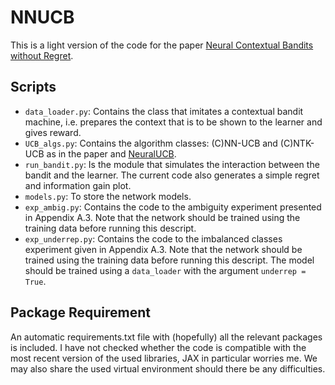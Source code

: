 # NNUCB
This is a light version of the code for the paper [Neural Contextual Bandits without Regret](https://arxiv.org/abs/2107.03144).

## Scripts
* `data_loader.py`: Contains the class that imitates a contextual bandit machine, i.e. prepares the context that is to be shown to the learner and gives reward.
* `UCB_algs.py`: Contains the algorithm classes: (C)NN-UCB and (C)NTK-UCB as in the paper and [NeuralUCB](https://arxiv.org/abs/1911.04462).
* `run_bandit.py`: Is the module that simulates the interaction between the bandit and the learner. The current code also generates a simple regret and information gain plot.
* `models.py`: To store the network models. 
* `exp_ambig.py`: Contains the code to the ambiguity experiment presented in Appendix A.3. Note that the network should be trained using the training data before running this descript. 
* `exp_underrep.py`: Contains the code to the imbalanced classes experiment given in Appendix A.3.  Note that the network should be trained using the training data before running this descript. The model should be trained using a `data_loader` with the argument `underrep = True`.
 
## Package Requirement
An automatic requirements.txt file with (hopefully) all the relevant packages is included. 
I have not checked whether the code is compatible with the most recent version of the used libraries, JAX in particular worries me. 
We may also share the used virtual environment should there be any difficulties. 
